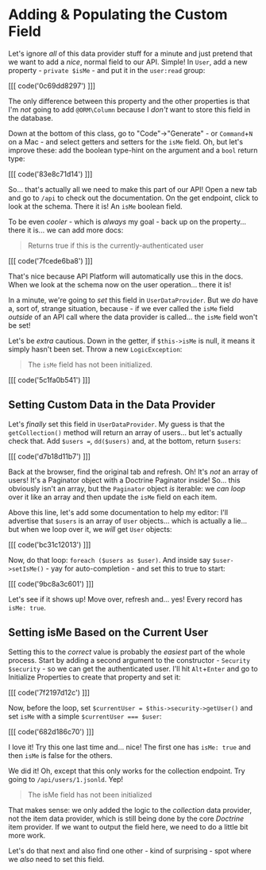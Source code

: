 # Adding & Populating the Custom Field

Let's ignore *all* of this data provider stuff for a minute and just pretend that
we want to add a *nice*, normal field to our API. Simple! In `User`, add a new
property - `private $isMe` - and put it in the `user:read` group:

[[[ code('0c69dd8297') ]]]

The only difference between this property and the other properties is that I'm
*not* going to add `@ORM\Column` because I *don't* want to store this field in
the database.

Down at the bottom of this class, go to "Code"->"Generate" - or `Command`+`N` on a
Mac - and select getters and setters for the `isMe` field. Oh, but let's
improve these: add the boolean type-hint on the argument and a `bool` return
type:

[[[ code('83e8c71d14') ]]]

So... that's actually all we need to make this part of our API! Open a new tab and
go to `/api` to check out the documentation. On the get endpoint, click to look
at the schema. There it is! An `isMe` boolean field.

To be even *cooler* - which is *always* my goal - back up on the property... there
it is... we can add more docs:

> Returns true if this is the currently-authenticated user

[[[ code('7fcede6ba8') ]]]

That's nice because API Platform will automatically use this in the docs. When
we look at the schema now on the user operation... there it is!

In a minute, we're going to *set* this field in `UserDataProvider`. But we *do*
have a, sort of, strange situation, because - if we ever called the `isMe` field
*outside* of an API call where the data provider is called... the `isMe` field
won't be set!

Let's be *extra* cautious. Down in the getter, if `$this->isMe` is null, it
means it simply hasn't been set. Throw a new `LogicException`:

> The `isMe` field has not been initialized.

[[[ code('5c1fa0b541') ]]]

## Setting Custom Data in the Data Provider

Let's *finally* set this field in `UserDataProvider`. My guess is that the
`getCollection()` method will return an array of users... but let's actually check
that. Add `$users =`, `dd($users)` and, at the bottom, return `$users`:

[[[ code('d7b18d11b7') ]]]

Back at the browser, find the original tab and refresh. Oh! It's *not* an array
of users! It's a Paginator object with a Doctrine Paginator inside! So... this obviously
isn't an array, but the `Paginator` object *is* iterable: we *can* *loop* over it
like an array and then update the `isMe` field on each item.

Above this line, let's add some documentation to help my editor: I'll advertise
that `$users` is an array of `User` objects... which is actually a lie... but when we
loop over it, we *will* get `User` objects:

[[[ code('bc31c12013') ]]]

Now, do that loop: `foreach ($users as $user)`. And inside say
`$user->setIsMe()` - yay for auto-completion - and set this to true to start:

[[[ code('9bc8a3c601') ]]]

Let's see if it shows up! Move over, refresh and... yes! Every record has `isMe: true`.

## Setting isMe Based on the Current User

Setting this to the *correct* value is probably the *easiest* part of the whole process.
Start by adding a second argument to the constructor - `Security $security` - so
we can get the authenticated user. I'll hit `Alt`+`Enter` and go to Initialize Properties
to create that property and set it:

[[[ code('7f2197d12c') ]]]

Now, before the loop, set `$currentUser = $this->security->getUser()` and set
`isMe` with a simple `$currentUser === $user`:

[[[ code('682d186c70') ]]]

I love it! Try this one last time and... nice! The first one has `isMe: true` and
then `isMe` is false for the others.

We did it! Oh, except that this only works for the collection endpoint. Try going
to `/api/users/1.jsonld`. Yep!

> The isMe field has not been initialized

That makes sense: we only added the logic to the *collection* data provider, not
the item data provider, which is still being done by the core *Doctrine* item provider.
If we want to output the field here, we need to do a little bit more work.

Let's do that next and also find one other - kind of surprising - spot where
we *also* need to set this field.
